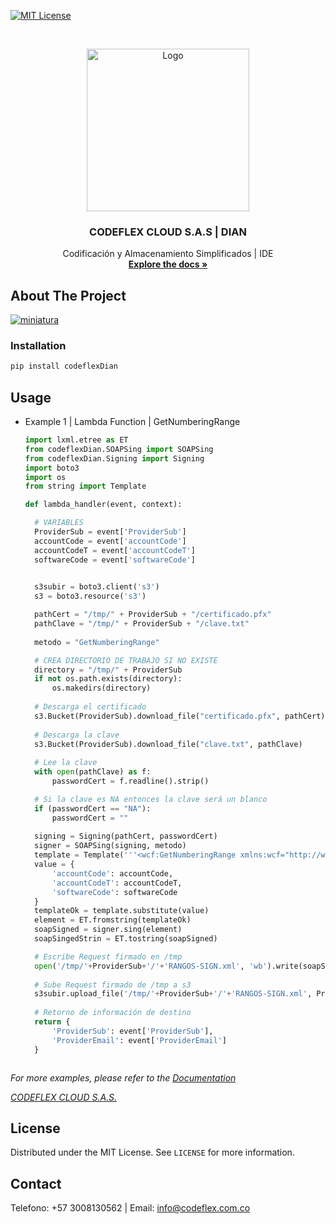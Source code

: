 [![MIT License][license-shield]](https://s3.amazonaws.com/www.codeflex.lat/documentos/c3320017-1937-4353-8881-475e3c89e25e/LICENSE.txt)

<!-- PROJECT LOGO -->
<br />
<p align="center">
  <a href="https://codeflex.com.co">
    <img src="https://s3.amazonaws.com/www.codeflex.lat/documentos/c3320017-1937-4353-8881-475e3c89e25e/Paginas/logo2.png" alt="Logo" width="260">
  </a>

  <h3 align="center">CODEFLEX CLOUD S.A.S | DIAN</h3>

  <p align="center">
    Codificación y Almacenamiento Simplificados | IDE
    <br />
    <a href="https://docs.codeflex.com.co/"><strong>Explore the docs »</strong></a>
    <br />
  </p>
</p>

<!-- ABOUT THE PROJECT -->
## About The Project
 
[![miniatura][miniatura]](https://codeflex.com.co)


<!-- GETTING STARTED 
## Getting Started

### Prerequisites

You need to make sure you have installed the following modules.
* Requests
  ```s
  pip install requests
  ```
-->

### Installation

```python
pip install codeflexDian
```

<!-- USAGE EXAMPLES -->
## Usage

* Example 1 | Lambda Function | GetNumberingRange
    ```python 
  import lxml.etree as ET
  from codeflexDian.SOAPSing import SOAPSing
  from codeflexDian.Signing import Signing
  import boto3
  import os
  from string import Template

  def lambda_handler(event, context):
  
      # VARIABLES
      ProviderSub = event['ProviderSub']
      accountCode = event['accountCode']
      accountCodeT = event['accountCodeT']
      softwareCode = event['softwareCode']
      

      s3subir = boto3.client('s3')
      s3 = boto3.resource('s3')
  
      pathCert = "/tmp/" + ProviderSub + "/certificado.pfx"
      pathClave = "/tmp/" + ProviderSub + "/clave.txt"
      
      metodo = "GetNumberingRange"

      # CREA DIRECTORIO DE TRABAJO SI NO EXISTE
      directory = "/tmp/" + ProviderSub
      if not os.path.exists(directory):
          os.makedirs(directory)
      
      # Descarga el certificado
      s3.Bucket(ProviderSub).download_file("certificado.pfx", pathCert)
      
      # Descarga la clave
      s3.Bucket(ProviderSub).download_file("clave.txt", pathClave)
      
      # Lee la clave
      with open(pathClave) as f:
          passwordCert = f.readline().strip()

      # Si la clave es NA entonces la clave será un blanco
      if (passwordCert == "NA"):
          passwordCert = ""
      
      signing = Signing(pathCert, passwordCert)
      signer = SOAPSing(signing, metodo)
      template = Template('''<wcf:GetNumberingRange xmlns:wcf="http://wcf.dian.colombia"><wcf:accountCode>${accountCode}</wcf:accountCode><wcf:accountCodeT>${accountCodeT}</wcf:accountCodeT><wcf:softwareCode>${softwareCode}</wcf:softwareCode></wcf:GetNumberingRange>''')      
      value = {
          'accountCode': accountCode,
          'accountCodeT': accountCodeT,
          'softwareCode': softwareCode
      }
      templateOk = template.substitute(value)
      element = ET.fromstring(templateOk)
      soapSigned = signer.sing(element)
      soapSingedStrin = ET.tostring(soapSigned)

      # Escribe Request firmado en /tmp
      open('/tmp/'+ProviderSub+'/'+'RANGOS-SIGN.xml', 'wb').write(soapSingedStrin)
      
      # Sube Request firmado de /tmp a s3
      s3subir.upload_file('/tmp/'+ProviderSub+'/'+'RANGOS-SIGN.xml', ProviderSub, 'RANGOS-SIGN.xml')
      
      # Retorno de información de destino
      return {
          'ProviderSub': event['ProviderSub'],
          'ProviderEmail': event['ProviderEmail']
      }



    ```

_For more examples, please refer to the [Documentation](https://docs.codeflex.com.co/docs-page.html#section-3)_

_[CODEFLEX CLOUD S.A.S.](https://codeflex.com.co/)_

<!-- LICENSE -->
## License

Distributed under the MIT License. See `LICENSE` for more information.

<!-- CONTACT -->
## Contact
Telefono: +57 3008130562 |
Email: info@codeflex.com.co

<!-- MARKDOWN LINKS & IMAGES -->
<!-- https://www.markdownguide.org/basic-syntax/#reference-style-links -->
[contributors-shield]: https://img.shields.io/github/contributors/avmmodules/AVMWeather.svg?style=for-the-badge
[contributors-url]: https://github.com/avmmodules/AVMWeather/graphs/contributors
[forks-shield]: https://img.shields.io/github/forks/avmmodules/AVMWeather.svg?style=for-the-badge
[forks-url]: https://github.com/avmmodules/AVMWeather/network/members
[stars-shield]: https://img.shields.io/github/stars/avmmodules/AVMWeather.svg?style=for-the-badge
[stars-url]: https://github.com/avmmodules/AVMWeather/stargazers
[issues-shield]: https://img.shields.io/github/issues/avmmodules/AVMWeather.svg?style=for-the-badge
[issues-url]: https://github.com/avmmodules/AVMWeather/issues
[license-shield]: https://img.shields.io/github/license/avmmodules/AVMWeather.svg?style=for-the-badge
[license-url]: https://github.com/avmmodules/AVMWeather/blob/main/LICENSE
[miniatura]: https://codeflex.com.co/assets/img/ggg.webp
[miniatura2]: https://s3.amazonaws.com/www.codeflex.lat/documentos/76527625-b9dd-4efe-a987-6374f56e3d22/Pagina-Codeflex/Capturadsd.PNG
